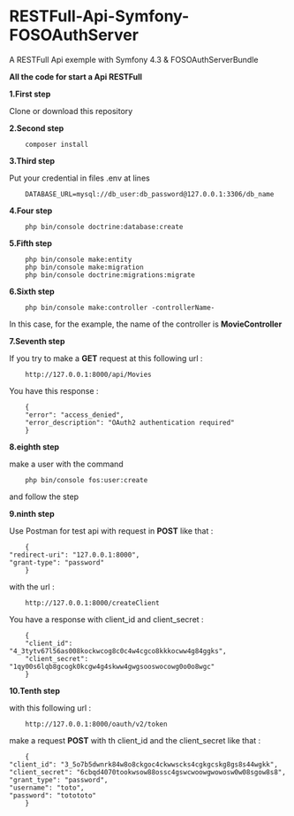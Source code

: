 # RESTFull-Api-Symfony-FOSOAuthServer
A RESTFull Api exemple with Symfony 4.3 &amp; FOSOAuthServerBundle

**All the code for start a Api RESTFull**

**1.First step**

Clone or download this repository

**2.Second step**

        composer install
        
**3.Third step**

Put your credential in files .env at lines

        DATABASE_URL=mysql://db_user:db_password@127.0.0.1:3306/db_name
        
**4.Four step**

        php bin/console doctrine:database:create
        
**5.Fifth step**

        php bin/console make:entity
        php bin/console make:migration
        php bin/console doctrine:migrations:migrate

**6.Sixth step**

        php bin/console make:controller -controllerName-
        
In this case, for the example, the name of the controller is **MovieController**


**7.Seventh step**

If you try to make a **GET** request at this following url : 
 
        http://127.0.0.1:8000/api/Movies
        
 You have this response : 
 
        {
        "error": "access_denied",
        "error_description": "OAuth2 authentication required"
        }


**8.eighth step**

make a user with the command 

        php bin/console fos:user:create
        
and follow the step

**9.ninth step**

Use Postman for test api with request in **POST** like that : 

        {
	"redirect-uri": "127.0.0.1:8000",
	"grant-type": "password"
        }
        
with the url : 

        http://127.0.0.1:8000/createClient

You have a response with client_id and client_secret : 

        {
        "client_id": "4_3tytv67l56as008kockwcog8c0c4w4cgco8kkkocww4g84ggks",
        "client_secret": "1qy00s6lqb8gcogk0kcgw4g4skww4gwgsooswocowg0o0o8wgc"
        }
        

 **10.Tenth step**
 
 
with this following url :

        http://127.0.0.1:8000/oauth/v2/token
        
make a request **POST** with th client_id and the client_secret like that : 

        {
	"client_id": "3_5o7b5dwnrk84w8o8ckgoc4ckwwscks4cgkgcskg8gs8s44wgkk",
	"client_secret": "6cbqd4070tookwsow88ossc4gswcwoowgwowosw0w08sgow8s8",
	"grant_type": "password",
	"username": "toto",
	"password": "totototo"
        }
        
